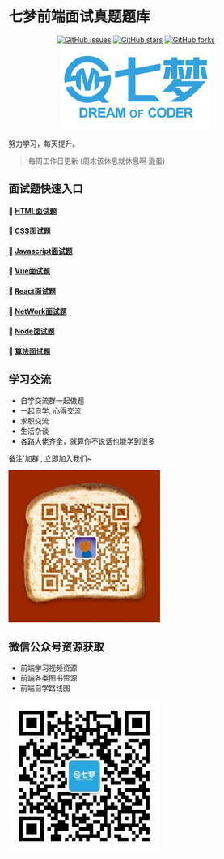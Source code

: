 # 七梦前端面试真题题库
<div align="center">
    <a href="https://github.com/DrebeTeam/QM-FE-Interview/issues"><img alt="GitHub issues" src="https://img.shields.io/github/issues/DrebeTeam/QM-FE-Interview?color=%2328a5e1&label=question"></a>
    <a href="https://github.com/DrebeTeam/QM-FE-Interview/stargazers"><img alt="GitHub stars" src="https://img.shields.io/github/stars/DrebeTeam/QM-FE-Interview?color=%2328a5e1"></a>
    <a href="https://github.com/DrebeTeam/QM-FE-Interview/network"><img alt="GitHub forks" src="https://img.shields.io/github/forks/DrebeTeam/QM-FE-Interview?color=%2328a5e1"></a>
</div>

<div align="center">
    <img
    alt="QM LOGO" 
    src="https://github.com/QMcoder/QM-IMG/blob/main/QM-DREBE/QM-github.png" width="300px">
</div>

努力学习，每天提升。
> 每周工作日更新 (周末该休息就休息啊 混蛋)
## 面试题快速入口

#### :mouse2: [HTML面试题](https://github.com/DrebeTeam/QM-FE-Interview/tree/main/HTML)
#### :rabbit2: [CSS面试题](https://github.com/DrebeTeam/QM-FE-Interview/tree/main/CSS)
#### :poodle: [Javascript面试题](https://github.com/DrebeTeam/QM-FE-Interview/tree/main/Javascript)
#### :panda_face: [Vue面试题](https://github.com/DrebeTeam/QM-FE-Interview/tree/main/Vue)
#### :hatched_chick: [React面试题](https://github.com/DrebeTeam/QM-FE-Interview/tree/main/React)
#### :whale2: [NetWork面试题](https://github.com/DrebeTeam/QM-FE-Interview/tree/main/Network)
#### :sheep: [Node面试题](https://github.com/DrebeTeam/QM-FE-Interview/tree/main/Node)
#### :wolf: [算法面试题](https://github.com/DrebeTeam/QM-FE-Interview/tree/main/Algorithm)

## 学习交流
- 自学交流群一起做题
- 一起自学, 心得交流
- 求职交流
- 生活杂谈
- 各路大佬齐全，就算你不说话也能学到很多

备注'加群', 立即加入我们~
<div align="left">
    <img
    alt="QM LOGO" 
    src="https://github.com/QMcoder/QM-IMG/blob/main/QM-DREBE/wxCode.jpg" width="300px">
</div>

## 微信公众号资源获取
- 前端学习视频资源
- 前端各类图书资源
- 前端自学路线图

<div align="left">
    <img
    alt="QM LOGO" 
    src="https://github.com/QMcoder/QM-IMG/blob/main/QM-DREBE/qm-wx.jpg" width="300px">
</div>
